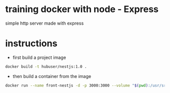 # training docker with node - Express
simple http server made with express

# instructions
- first build a project image
```sh
docker build -t hubuser/nestjs:1.0 .
```

- then build a container from the image
```sh
docker run --name front-nestjs -d -p 3000:3000 --volume "$(pwd):/usr/src/app-nestjs" hubuser/nestjs:1.0
```